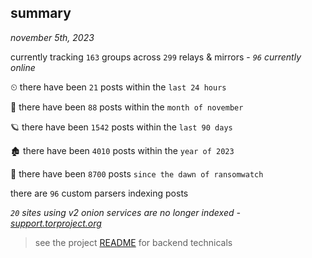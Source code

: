 
## summary
_november 5th, 2023_

currently tracking `163` groups across `299` relays & mirrors - _`96` currently online_

⏲ there have been `21` posts within the `last 24 hours`

🦈 there have been `88` posts within the `month of november`

🪐 there have been `1542` posts within the `last 90 days`

🏚 there have been `4010` posts within the `year of 2023`

🦕 there have been `8700` posts `since the dawn of ransomwatch`

there are `96` custom parsers indexing posts

_`20` sites using v2 onion services are no longer indexed - [support.torproject.org](https://support.torproject.org/onionservices/v2-deprecation/)_

> see the project [README](https://github.com/joshhighet/ransomwatch#ransomwatch--) for backend technicals
